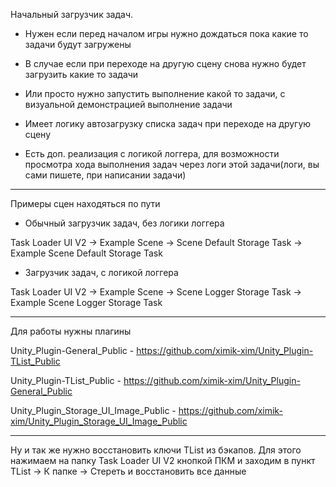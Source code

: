Начальный загрузчик задач.
- Нужен если перед началом игры нужно дождаться пока какие то задачи будут загружены
- В случае если при переходе на другую сцену снова нужно будет загрузить какие то задачи
- Или просто нужно запустить выполнение какой то задачи, с визуальной демонстрацией выполнение задачи

- Имеет логику автозагрузку списка задач при переходе на другую сцену
- Есть доп. реализация с логикой логгера, для возможности просмотра хода выполнения задач через логи этой задачи(логи, вы сами пишете, при написании задачи)

---------------------------------------------------------------------------------------------------------

Примеры сцен находяться по пути

- Обычный загрузчик задач, без логики логгера

Task Loader UI V2 -> Example Scene -> Scene Default Storage Task -> Example Scene Default Storage Task

- Загрузчик задач, с логикой логгера

Task Loader UI V2 -> Example Scene -> Scene Logger Storage Task -> Example Scene Logger Storage Task

---------------------------------------------------------------------------------------------------------

Для работы нужны плагины

Unity_Plugin-General_Public - https://github.com/ximik-xim/Unity_Plugin-TList_Public

Unity_Plugin-TList_Public - https://github.com/ximik-xim/Unity_Plugin-General_Public

Unity_Plugin_Storage_UI_Image_Public - https://github.com/ximik-xim/Unity_Plugin_Storage_UI_Image_Public

---------------------------------------------------------------------------------------------------------

Ну и так же нужно восстановить ключи TList из бэкапов. Для этого нажимаем на папку Task Loader UI V2 кнопкой ПКМ и заходим в пункт TList -> К папке -> Стереть и восстановить все данные
